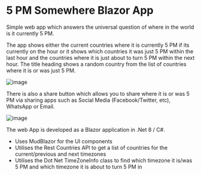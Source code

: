 # 5 PM Somewhere Blazor App

Simple web app which answers the universal question of where in the world is it currently 5 PM.

The app shows either the current countries where it is currently 5 PM if its currently on the hour or it shows which countries it was just 5 PM within the last hour and the countries where it is just about to turn 5 PM within the next hour.  The title heading shows a random country from the list of countries where it is or was just 5 PM.

![image](https://github.com/user-attachments/assets/705e7446-ceaa-4df9-b1d6-1aabc6df7b3d)

There is also a share button which allows you to share where it is or was 5 PM via sharing apps such as Social Media (Facebook/Twitter, etc), WhatsApp or Email.

![image](https://github.com/user-attachments/assets/737ad359-a972-49e2-a695-83ed5b7aeac6)

The web App is developed as a Blazor application in .Net 8 / C#.

* Uses MudBlazor for the UI components
* Utilises the Rest Countries API to get a list of countries for the current/previous and next timezones
* Utilises the Dot Net TimeZoneInfo class to find which timezone it is/was 5 PM and which timezone it is about to turn 5 PM in
